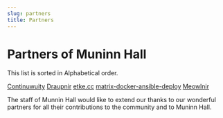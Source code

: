 ```yaml
---
slug: partners
title: Partners
---
```


# Partners of Muninn Hall

This list is sorted in Alphabetical order.

[Continuwuity](https://continuwuity.org)
[Draupnir](https://github.com/the-draupnir-project/Draupnir)
[etke.cc](https://etke.cc/)
[matrix-docker-ansible-deploy](https://github.com/spantaleev/matrix-docker-ansible-deploy)
[Meowlnir](https://github.com/maunium/meowlnir)

The staff of Munnin Hall would like to extend our thanks to our wonderful partners for all their contributions to the community and to Muninn Hall.
